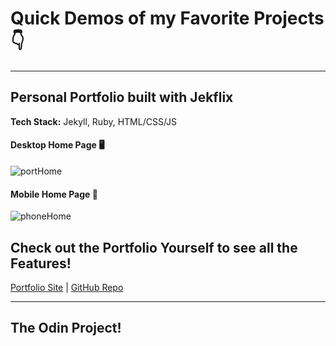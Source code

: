 # Quick Demos of my Favorite Projects 👇  
---
## Personal Portfolio built with Jekflix

**Tech Stack:** Jekyll, Ruby, HTML/CSS/JS

#### Desktop Home Page 🖥️
![portHome](https://github.com/user-attachments/assets/88ea50c5-4c50-40a1-bb07-e0c1b185c832)

#### **Mobile Home Page** 📱
![phoneHome](https://github.com/user-attachments/assets/cfc1d27c-ee45-42ae-af20-37b399717a20)

## Check out the Portfolio Yourself to see all the Features!

[Portfolio Site](https://sharpeimq.github.io/Personal-Portfolio/) | [GitHub Repo](https://github.com/SharpeimQ/Personal-Portfolio)

---
## **The Odin Project!**
